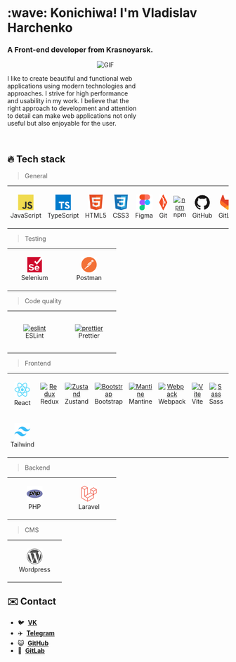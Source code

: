 <h1 align="left">:wave: Konichiwa! I'm Vladislav Harchenko</h1>
<h3 align="left">A Front-end developer from Krasnoyarsk.</h3>

<img align="right" width="300" alt="GIF" src="https://gifdb.com/images/high/asta-gif-file-1713kb-d94kd51mouutza1k.webp">

<p align="left" style="display: inline-block; width: 60%;">
  I like to create beautiful and functional web applications using modern technologies 
  and approaches. I strive for high performance and usability in my work. 
  I believe that the right approach to development and attention to detail can make 
  web applications not only useful but also enjoyable for the user.
</p>



</br>
</br>

<h2 align="left" id="stack">🔥 Tech stack</h2>

> General

<table width='100%'>
  <tr>
    <td align="center" width="110" height="90">
      <a href="#stack">
        <img src="https://raw.githubusercontent.com/devicons/devicon/1119b9f84c0290e0f0b38982099a2bd027a48bf1/icons/javascript/javascript-original.svg" width="36" height="36" alt="javascript" />
      </a>
      <br>JavaScript
    </td>
    <td align="center" width="110" height="90">
      <a href="#stack">
        <img src="https://raw.githubusercontent.com/devicons/devicon/1119b9f84c0290e0f0b38982099a2bd027a48bf1/icons/typescript/typescript-original.svg" width="36" height="36" alt="typescript" />
      </a>
      <br>TypeScript
    </td>
        <td align="center" width="110" height="90">
      <a href="#stack">
        <img src="https://github.com/devicons/devicon/blob/master/icons/html5/html5-original.svg" width="36" height="36" alt="Html5" />
      </a>
      <br>HTML5
    </td>
         <td align="center" width="110" height="90"> 
      <a href="#stack" >
        <img src="https://github.com/devicons/devicon/blob/master/icons/css3/css3-original.svg" width="36" height="36" alt="css3" />
      </a>
      <br>CSS3
    </td>
    <td align="center" width="110" height="90">
      <a href="#stack" >
        <img src="https://raw.githubusercontent.com/devicons/devicon/1119b9f84c0290e0f0b38982099a2bd027a48bf1/icons/figma/figma-original.svg" width="36" height="36" alt="figma" />
      </a>
      <br>Figma
    </td>
    <td align="center" width="110" height="90">
      <a href="#stack">
        <img src="https://raw.githubusercontent.com/devicons/devicon/1119b9f84c0290e0f0b38982099a2bd027a48bf1/icons/git/git-original.svg" width="36" height="36" alt="git" />
      </a>
      <br>Git
    </td>
    <td align="center" width="110" height="90"> 
      <a href="#stack">
        <img src="https://brandeps.com/icon-download/N/Npm-icon-vector-05.svg" width="36" height="36" alt="npm" />
      </a>
      <br>npm
    </td>
     <td align="center" width="110" height="90"> 
      <a href="#stack" >
        <img src="https://github.com/devicons/devicon/blob/master/icons/github/github-original.svg" width="36" height="36" alt="github" />
      </a>
      <br>GitHub
    </td>
    </td>
     <td align="center" width="110" height="90"> 
      <a href="#stack" >
        <img src="https://github.com/devicons/devicon/blob/master/icons/gitlab/gitlab-original.svg" width="36" height="36" alt="gitlab" />
      </a>
      <br>GitLab
    </td>
  </tr> 
</table>

> Testing

<table width='100%'>
  <tr>
     <td align="center" width="110" height="90"> 
      <a href="#stack" >
        <img src="https://github.com/devicons/devicon/blob/master/icons/selenium/selenium-original.svg" width="36" height="36" alt="Selenium" />
      </a>
      <br>Selenium
    </td>
         <td align="center" width="110" height="90"> 
      <a href="#stack" >
        <img src="https://github.com/devicons/devicon/blob/master/icons/postman/postman-original.svg" width="36" height="36" alt="Postman" />
      </a>
      <br>Postman
    </td>
  </tr> 
</table>

> Code quality

<table width='100%'>
  <tr>
     <td align="center" width="110" height="90">
      <a href="#stack">
        <img src="https://brandeps.com/icon-download/E/Eslint-icon-vector-02.svg" width="36" height="36" alt="eslint" />
      </a>
      <br>ESLint
    </td>
    <td align="center" width="110" height="90">
      <a href="#stack">
        <img src="https://brandeps.com/icon-download/P/Prettier-icon-vector-02.svg" width="36" height="36" alt="prettier" />
      </a>
      <br>Prettier
    </td>
  </tr> 
</table>

> Frontend

<table width='100%'>
  <tr>
   <td align="center" width="110" height="90">
      <a href="#stack">
        <img src="https://github.com/devicons/devicon/blob/master/icons/react/react-original.svg" width="36" height="36" alt="React" />
      </a>
      <br>React
    </td>
 <td align="center" width="110" height="90">
      <a href="#stack" >
        <img src="https://cdn.worldvectorlogo.com/logos/redux.svg" width="36" height="36" alt="Redux" />
      </a>
      <br>Redux
    </td>
   <td align="center"  width="96">
      <a href="#stack">
        <img src="https://avatars.githubusercontent.com/u/45790596?v=3&s=50" width="36" height="36" alt="Zustand" />
      </a>
      <br>Zustand
    </td>
   <td align="center" width="110" height="90">
      <a href="#stack">
        <img src="https://cdn.worldvectorlogo.com/logos/bootstrap-4.svg" width="36" height="36" alt="Bootstrap" />
      </a>
      <br>Bootstrap
    </td>
     <td align="center" width="110" height="90"> 
      <a href="#stack" >
        <img src="https://user-images.githubusercontent.com/54295964/149887770-4a30e3fa-2bd2-46a3-adb3-e5a9546c96f2.png" width="36" height="36" alt="Mantine" />
      </a>
      <br>Mantine
    </td>
    <td align="center" width="110" height="90"> 
      <a href="#stack" >
        <img src="https://brandeps.com/icon-download/W/Webpack-icon-vector-02.svg" width="36" height="36" alt="Webpack" />
      </a>
      <br>Webpack
    </td>
    <td align="center" width="110" height="90"> 
      <a href="#stack" >
        <img src="https://vitejs.dev/logo.svg" width="36" height="36" alt="Vite" />
      </a>
      <br>Vite
    </td> 
    <td align="center" width="110" height="90">
      <a href="#stack">
        <img src="https://brandeps.com/icon-download/S/Sass-icon-vector-04.svg" width="36" height="36" alt="Sass" />
      </a>
      <br>Sass
    </td>
      <td align="center" width="110" height="90">
      <a href="#stack">
        <img src="https://github.com/devicons/devicon/blob/master/icons/postcss/postcss-original.svg" width="36" height="36" alt="PostCSS" />
      </a>
      <br>PostCSS
    </td>
      </tr> 
    <tr>
   <td align="center" width="110" height="90">
      <a href="#stack">
        <img src="https://github.com/devicons/devicon/blob/master/icons/tailwindcss/tailwindcss-original.svg" width="36" height="36" alt="Tailwind" />
      </a>
      <br>Tailwind
    </td>
  </tr> 
</table>

> Backend

<table width='100%'>
  <tr>
    <td align="center" width="110" height="90"> 
      <a href="#stack" >
        <img src="https://github.com/devicons/devicon/blob/master/icons/php/php-original.svg" width="36" height="36" alt="PHP" />
      </a>
      <br>PHP
    </td>
    <td align="center" width="110" height="90"> 
      <a href="#stack" >
        <img src="https://github.com/devicons/devicon/blob/master/icons/laravel/laravel-original.svg" width="36" height="36" alt="Laravel" />
      </a>
      <br>Laravel
    </td>
  </tr> 
</table>

> CMS

<table width='100%'>
  <tr>
    <td align="center" width="110" height="90">
      <a href="#stack">
        <img src="https://github.com/devicons/devicon/blob/master/icons/wordpress/wordpress-plain.svg" width="36" height="36" alt="Wordpress" />
      </a>
      <br>Wordpress
    </td>
  </tr> 
</table>

## ✉️ Contact

- :bird: &nbsp;**[VK](https://vk.com/what_iss_love)**
- :airplane: &nbsp;**[Telegram](https://t.me/Talion220)**
- 😺 &nbsp;**[GitHub](https://github.com/Talion220)**
- 🦊 &nbsp;**[GitLab](https://gitlab.com/vladislav.harchenko2017)**

<br>
